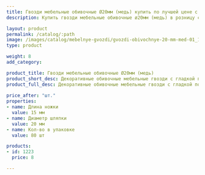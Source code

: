 ```yaml
---
title: Гвозди мебельные обивочные Ø20мм (медь) купить по лучшей цене с доставкой - Поролоныч
description: Купить гвозди мебельные обивочные ø20мм (медь) в розницу с доставкой по Москве в интернет-магазине Поролоныча.

layout: product
permalink: /catalog/:path
image: /images/catalog/mebelnye-gvozdi/gvozdi-obivochnye-20-mm-med-01_1600w.jpg
type: product

weight: 8
add_category: 

product_title: Гвозди мебельные обивочные Ø20мм (медь)
product_short_desc: Декоративные обивочные мебельные гвозди с гладкой поверхностью. Цвет - медь.
product_full_desc: Декоративные обивочные мебельные гвозди с гладкой поверхностью. Цвет - медь.
        
price_after: "шт."
properties:
- name: Длина ножки
  value: 15 мм
- name: Диаметр шляпки
  value: 20 мм
- name: Кол-во в упаковке
  value: 80 шт

products:
- id: 1223
  price: 8

---
```

